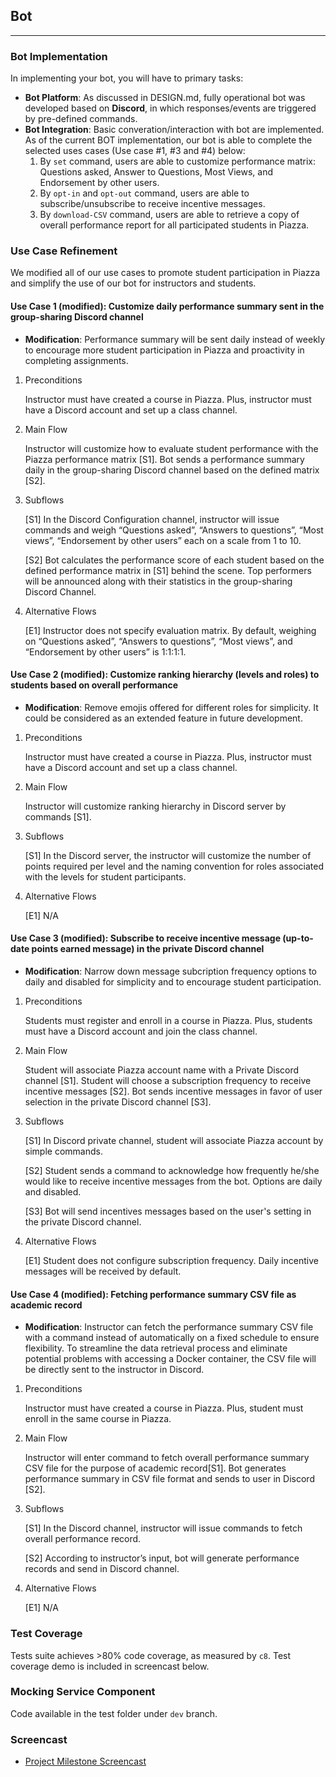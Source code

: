 ## Bot
---

### Bot Implementation

In implementing your bot, you will have to primary tasks:

* **Bot Platform**: As discussed in DESIGN.md, fully operational bot was developed based on **Discord**, in which responses/events are triggered by pre-defined commands. 
* **Bot Integration**: Basic converation/interaction with bot are implemented. As of the current BOT implementation, our bot is able to complete the selected uses cases (Use case #1, #3 and #4) below:
    1. By `set` command, users are able to customize performance matrix: Questions asked, Answer to Questions, Most Views, and Endorsement by other users.
    3. By `opt-in` and `opt-out` command, users are able to subscribe/unsubscribe to receive incentive messages.
    4. By `download-CSV` command, users are able to retrieve a copy of overall performance report for all participated students in Piazza.

### Use Case Refinement

We modified all of our use cases to promote student participation in Piazza and simplify the use of our bot for instructors and students.

#### Use Case 1 (modified): Customize daily performance summary sent in the group-sharing Discord channel

* **Modification**: Performance summary will be sent daily instead of weekly to encourage more student participation in Piazza and proactivity in completing assignments.

1. Preconditions

   Instructor must have created a course in Piazza. Plus, instructor must have a Discord account and set up a class channel.
   
2. Main Flow

   Instructor will customize how to evaluate student performance with the Piazza performance matrix [S1]. Bot sends a performance summary daily in the group-sharing Discord channel based on the defined matrix [S2].
   
3. Subflows

   [S1] In the Discord Configuration channel, instructor will issue commands and weigh “Questions asked”, “Answers to questions”, “Most views”, “Endorsement by other users” each on a scale from 1 to 10. 
  
   [S2] Bot calculates the performance score of each student based on the defined performance matrix in [S1] behind the scene. Top performers will be announced along with their statistics in the group-sharing Discord Channel. 
  
4. Alternative Flows

   [E1] Instructor does not specify evaluation matrix. By default, weighing on “Questions asked”, “Answers to questions”, “Most views”,  and “Endorsement by other users” is 1:1:1:1.

#### Use Case 2 (modified): Customize ranking hierarchy (levels and roles) to students based on overall performance

* **Modification**: Remove emojis offered for different roles for simplicity. It could be considered as an extended feature in future development.

1. Preconditions

   Instructor must have created a course in Piazza. Plus, instructor must have a Discord account and set up a class channel.
   
2. Main Flow

   Instructor will customize ranking hierarchy in Discord server by commands [S1].
   
3. Subflows

   [S1] In the Discord server, the instructor will customize the number of points required per level and the naming convention for roles associated with the levels for student participants.
  
4. Alternative Flows

   [E1] N/A

#### Use Case 3 (modified): Subscribe to receive incentive message (up-to-date points earned message) in the private Discord channel
   
* **Modification**: Narrow down message subcription frequency options to daily and disabled for simplicity and to encourage student participation.

1. Preconditions

   Students must register and enroll in a course in Piazza. Plus, students must have a Discord account and join the class channel.
   
2. Main Flow

   Student will associate Piazza account name with a Private Discord channel [S1]. Student will choose a subscription frequency to receive incentive messages [S2]. Bot sends incentive messages in favor of user selection in the private Discord channel [S3].
   
3. Subflows

   [S1] In Discord private channel, student will associate Piazza account by simple commands. 
 
   [S2] Student sends a command to acknowledge how frequently he/she would like to receive incentive messages from the bot. Options are daily and disabled.
 
   [S3] Bot will send incentives messages based on the user's setting in the private Discord channel.
 
4. Alternative Flows

   [E1] Student does not configure subscription frequency. Daily incentive messages will be received by default. 


#### Use Case 4 (modified): Fetching performance summary CSV file as academic record

* **Modification**: Instructor can fetch the performance summary CSV file with a command instead of automatically on a fixed schedule to ensure flexibility. To streamline the data retrieval process and eliminate potential problems with accessing a Docker container, the CSV file will be directly sent to the instructor in Discord.

1. Preconditions

   Instructor must have created a course in Piazza. Plus, student must enroll in the same course in Piazza.
   
2. Main Flow

   Instructor will enter command to fetch overall performance summary CSV file for the purpose of academic record[S1]. Bot generates performance summary in CSV file format and sends to user in Discord [S2].
   
3. Subflows

   [S1] In the Discord channel, instructor will issue commands to fetch overall performance record.
  
   [S2] According to instructor’s input, bot will generate performance records and send in Discord channel.
  
4. Alternative Flows

   [E1] N/A

### Test Coverage

Tests suite achieves >80% code coverage, as measured by `c8`. Test coverage demo is included in screencast below. 

### Mocking Service Component

Code available in the test folder under `dev` branch.

### Screencast

- [Project Milestone Screencast](https://drive.google.com/file/d/1KREQiZcQ44ieOZf7FGXZv_xNx3icEu3Y/view?usp=sharing)
